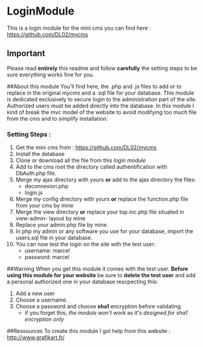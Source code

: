 # LoginModule
This is a login module for the mini cms  you can find here : https://github.com/DL02/mycms

## Important
Please read __entirely__ this readme and follow **carefully** the setting steps to be sure
everything works fine for you. 

##About this module
You'll find here, the .php and .js files to add or to replace in the original _mycms_ 
and  a .sql file for your database.
This module is dedicated exclusively to secure login to the administration part of 
the site. Authorized users must be added directly into the database.
In this module I kind of break the mvc model of the website to avoid modifying too much file
from the cms and to simplify installation.


### Setting Steps :
1. Get the mini cms from : https://github.com/DL02/mycms
2. Install the database
3. Clone or download all the file from this _login module_
4. Add to the cms root the directory called authentification with DbAuth.php file.
5. Merge my ajax directory with yours **or** add to the ajax directory the files:
    * deconnexion.php 
    * login.js
6. Merge my config directory with yours **or** replace the function.php file from your 
cms by mine
7. Merge the view directory **or** replace your top.inc.php file situated in view-admin-
layout by mine
8. Replace your admin.php file by mine.
9. In php my admin or any software you use for your database, import the users.sql file 
in your database.  
10. You can now test the login on the site with the test user:
    * username: marcel
    * password: marcel

##Warning
When you get this module it comes with the test user. **Before using this module for your website** 
be sure to **delete the test user** and add a personal authorized one in your database rescpecting
this:

1. Add a new user 
2. Choose a username.
3. Choose a password and choose **sha1** encryption before validating.
    * if you forget this, _the module won't work_ as it's _designed for sha1 encryption only_
    
##Ressources
To create this module I got help from this website : http://www.grafikart.fr/

